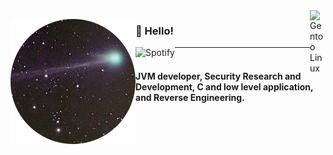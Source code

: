 <a href="https://gentoo.org">
     <img
          align="right" alt="Gentoo Linux" width="25"
          src="https://upload.wikimedia.org/wikipedia/commons/4/48/Gentoo_Linux_logo_matte.svg"
     />
</a>

<img
     align="left" alt="Avatar" width="200px"
     src="https://github.com/Scherso/Scherso/blob/main/assets/Scherso.png"
/>

<h3 align="left">

   👋 Hello! 

</h3>

<a href="https://open.spotify.com/user/7xiu2hms0kghfyn9b2iw91dms?si=QyYfNVUVQQ-E89r2sDZXHA">
     <img
          align="left" alt="Spotify"
          src="https://img.shields.io/badge/-sam-1DB954?&style=flat-square&logo=spotify&logoColor=white"
     />
</a>

<hr>

<h4 align="left">
     <br /> JVM developer, Security Research and Development, C and low level application, and Reverse Engineering. <br /> 
</h4>

<!---
Scherso/Scherso is a ✨ special ✨ repository because its `README.md` (this file) appears on your GitHub profile.
You can click the Preview link to take a look at your changes.
--->
